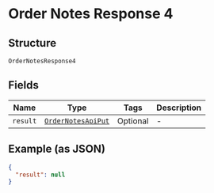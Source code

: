 
# Order Notes Response 4

## Structure

`OrderNotesResponse4`

## Fields

| Name | Type | Tags | Description |
|  --- | --- | --- | --- |
| `result` | [`OrderNotesApiPut`](/doc/models/order-notes-api-put.md) | Optional | - |

## Example (as JSON)

```json
{
  "result": null
}
```

